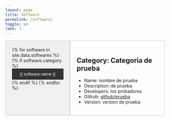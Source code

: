 ```yaml
---
layout: page
title: Software
permalink: /software/
toggle: on
rank: 3
---
```


<div class="container">
    <div class="tab-nav">
    {% for software in site.data.softwares %}
    {% if software.category %}
            <button class="active" data-tab-target="#tab-{{ loop.index }}">{{ software.name }}</button>
    {% endif %}
    {% endfor %}
    </div>
    <div class="tab-content">
        <div id="tab1" class="active">
            <h2>Category: Categoria de prueba</h2>
            <ul>
                <li>Name: nombre de prueba</li>
                <li>Description: de prueba</li>
                <li>Developers: los probadores</li>
                <li>Github: <a href="https://github.com/prueba">github/prueba</a></li>
                <li>Version: version de prueba</li>
            </ul>
        </div>
        <div id="tab2">
            <h2>Category: Categoria de p2rueba</h2>
            <ul>
                <li>Name: nombre de prueba 2</li>
                <li>Description: de prueba2</li>
                <li>Developers: los probado2res</li>
                <li>Github: <a href="https://github.com/prueb2a">github/prueb2a</a></li>
                <li>Version: version de prueba2</li>
            </ul>
        </div>
        <div id="tab3">
            <h2>Category: Categoria de prueba3</h2>
            <ul>
                <li>Name: nombre de prue3ba</li>
                <li>Description: de prueb3a</li>
                <li>Developers: los probadores3</li>
                <li>Github: <a href="https://github.com/prueba3">github/prueba3</a></li>
                <li>Version: version de pr3ueba</li>
            </ul>
        </div>
    </div>
</div>

<style>
    /* Add a container to hold the tab navigation and content */
    .container {
        display: flex;
        flex-direction: row;
    }

    /* Style the tab navigation menu */
    .tab-nav {
        flex-basis: 200px; /* set the width of the tab navigation */
        background-color: #f0f0f0;
        border: 1px solid #ccc;
        padding: 20px;
        display: flex;
        flex-direction: column;
    }

    .tab-nav button {
        padding: 10px;
        border: none;
        background-color: #f0f0f0;
        cursor: pointer;
        width: 100%;
        border-bottom: 1px solid #ccc;
    }

    .tab-nav button:hover {
        background-color: #ccc;
    }

    .tab-nav button.active {
        background-color: #333;
        color: #fff;
    }

    /* Style the tab content */
    .tab-content {
        flex-grow: 1; /* make the content take up the remaining space */
        padding: 20px;
        border: 1px solid #ccc;
    }

    .tab-content div {
        display: none;
    }

    .tab-content div.active {
        display: block;
    }
</style>

<script>
    // Get the tab navigation buttons and content
    const tabNavButtons = document.querySelectorAll('.tab-nav button');
    const tabContentDivs = document.querySelectorAll('.tab-content div');

    // Add event listeners to the tab navigation buttons
    tabNavButtons.forEach(button => {
        button.addEventListener('click', () => {
            // Remove the active class from all buttons and content
            tabNavButtons.forEach(btn => btn.classList.remove('active'));
            tabContentDivs.forEach(div => div.classList.remove('active'));

            // Add the active class to the current button and content
            button.classList.add('active');
            const tabTarget = button.getAttribute('data-tab-target');
            document.querySelector(tabTarget).classList.add('active');
        });
    });
</script>

